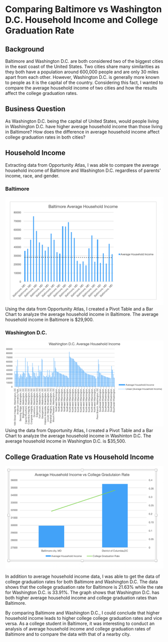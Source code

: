 # Comparing Baltimore vs Washington D.C. Household Income and College Graduation Rate

## Background
Baltimore and Washington D.C. are both considered two of the biggest cities in the east coast of the United States. Two cities share many similarities as they both have a population around 600,000 people and are only 30 miles apart from each other. However, Washington D.C. is generally more known to people as it is the capital of the country. Considering this fact, I wanted to compare the average household income of two cities and how the results affect the college graduation rates. 
## Business Question
As Washington D.C. being the capital of United States, would people living in Washington D.C. have higher average household income than those living in Baltimore? How does the difference in average household income affect college graduation rates in both cities?
## Household Income
Extracting data from Opportunity Atlas, I was able to compare the average household income of Baltimore and Washington D.C. regardless of parents' income, race, and gender.

### Baltimore
![alt text](https://github.com/justinjiholee/baltimore-washingtondc-household-data/blob/main/Baltimore%20Average%20Household%20Income%20Graph.png)
Using the data from Opportunity Atlas, I created a Pivot Table and a Bar Chart to analyze the average household income in Baltimore. The average household income in Baltimore is $29,900.
### Washington D.C.
![alt text](https://github.com/justinjiholee/baltimore-washingtondc-household-data/blob/main/Washington%20D.C.%20Average%20Household%20Income%20Graph.png)
Using the data from Opportunity Atlas, I created a Pivot Table and a Bar Chart to analyze the average household income in Washinton D.C. The average household income in Washington D.C. is $35,500.
## College Graduation Rate vs Household Income
![alt text](https://github.com/justinjiholee/baltimore-washingtondc-household-data/blob/main/College%20Graduation%20Rate%20Graph.png)

In addition to average household income data, I was able to get the data of college graduation rates for both Baltimore and Washington D.C. The data shows that the college graduation rate for Baltimore is 21.63% while the rate for Washington D.C. is 33.91%. The graph shows that Washington D.C. has both higher average household income and college graduation rates than Baltimore. 

By comparing Baltimore and Washington D.C., I could conclude that higher household income leads to higher college college graduation rates and vice versa. As a college student in Baltimore, it was interesting to conduct an analysis of average household income and college graduation rates of Baltimore and to compare the data with that of a nearby city.

